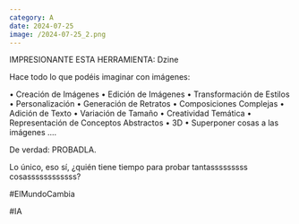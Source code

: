```yaml
--- 
category: A 
date: 2024-07-25 
image: /2024-07-25_2.png 
--- 
```


IMPRESIONANTE ESTA HERRAMIENTA: Dzine

Hace todo lo que podéis imaginar con imágenes: 

•  Creación de Imágenes
•  Edición de Imágenes
•  Transformación de Estilos
•  Personalización
•  Generación de Retratos
•  Composiciones Complejas
•  Adición de Texto
•  Variación de Tamaño
•  Creatividad Temática
•  Representación de Conceptos Abstractos
•  3D
•  Superponer cosas a las imágenes
....

De verdad: PROBADLA. 

Lo único, eso sí, ¿quién tiene tiempo para probar tantasssssssss cosassssssssssss?

#ElMundoCambia

#IA